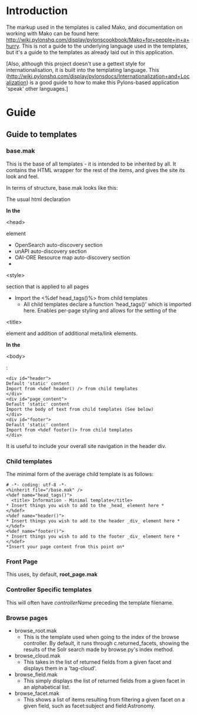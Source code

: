 # Introduction #
The markup used in the templates is called Mako, and documentation on working with Mako can be found here: http://wiki.pylonshq.com/display/pylonscookbook/Mako+for+people+in+a+hurry. This is not a guide to the underlying language used in the templates, but it's a guide to the templates as already laid out in this application.

[Also, although this project doesn't use a gettext style for internationalisation, it is built into the templating language. This (http://wiki.pylonshq.com/display/pylonsdocs/Internationalization+and+Localization) is a good guide to how to make this Pylons-based application 'speak' other languages.]

# Guide #

## Guide to templates ##

### base.mak ###

This is the base of all templates - it is intended to be inherited by all. It contains the HTML wrapper for the rest of the items, and gives the site its look and feel.

In terms of structure, base.mak looks like this:

The usual html declaration

**In the**

&lt;head&gt;

 element

  * OpenSearch auto-discovery section
  * unAPI auto-discovery section
  * OAI-ORE Resource map auto-discovery section
  * 

&lt;style&gt;

 section that is applied to all pages
  * Import the <%def head\_tags()%> from child templates
    * All child templates declare a function 'head\_tags()' which is imported here. Enables per-page styling and allows for the setting of the 

&lt;title&gt;

 element and addition of additional meta/link elements.

**In the**

&lt;body&gt;

:

```
<div id="header">
Default 'static' content
Import from <%def header() /> from child templates
</div>
<div id="page_content">
Default 'static' content
Import the body of text from child templates (See below)
</div>
<div id="footer">
Default 'static' content
Import from <%def footer()> from child templates
</div>
```

It is useful to include your overall site navigation in the header div.

### Child templates ###

The minimal form of the average child template is as follows:

```
# -*- coding: utf-8 -*-
<%inherit file="/base.mak" />
<%def name="head_tags()">
  <title> Information - Minimal template</title>
* Insert things you wish to add to the _head_ element here *
</%def>
<%def name="header()">
* Insert things you wish to add to the header _div_ element here *
</%def>
<%def name="footer()">
* Insert things you wish to add to the footer _div_ element here *
</%def>
*Insert your page content from this point on*
```

### Front Page ###

This uses, by default, **root\_page.mak**

### Controller Specific templates ###

This will often have _controllerName_ preceding the template filename.

### Browse pages ###

  * browse\_root.mak
    * This is the template used when going to the index of the browse controller. By default, it runs through c.returned\_facets, showing the results of the Solr search made by browse.py's index method.
  * browse\_cloud.mak
    * This takes in the list of returned fields from a given facet and displays them in a 'tag-cloud'.
  * browse\_field.mak
    * This simply displays the list of returned fields from a given facet in an alphabetical list.
  * browse\_facet.mak
    * This shows a list of items resulting from filtering a given facet on a given field, such as facet:subject and field:Astronomy.